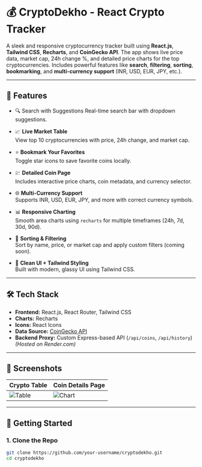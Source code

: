 # 💰 CryptoDekho - React Crypto Tracker

A sleek and responsive cryptocurrency tracker built using **React.js**, **Tailwind CSS**, **Recharts**, and **CoinGecko API**. The app shows live price data, market cap, 24h change %, and detailed price charts for the top cryptocurrencies. Includes powerful features like **search**, **filtering**, **sorting**, **bookmarking**, and **multi-currency support** (INR, USD, EUR, JPY, etc.).

---

## 🚀 Features

- 🔍 Search with Suggestions 
  Real-time search bar with dropdown suggestions.

- 📈 **Live Market Table**  
  View top 10 cryptocurrencies with price, 24h change, and market cap.

- ⭐ **Bookmark Your Favorites**  
  Toggle star icons to save favorite coins locally.

- 💹 **Detailed Coin Page**  
  Includes interactive price charts, coin metadata, and currency selector.

- 🌐 **Multi-Currency Support**  
  Supports INR, USD, EUR, JPY, and more with correct currency symbols.

- 📊 **Responsive Charting**  
  Smooth area charts using `recharts` for multiple timeframes (24h, 7d, 30d, 90d).

- 🧮 **Sorting & Filtering**  
  Sort by name, price, or market cap and apply custom filters (coming soon).

- 🧠 **Clean UI + Tailwind Styling**  
  Built with modern, glassy UI using Tailwind CSS.

---

## 🛠 Tech Stack

- **Frontend:** React.js, React Router, Tailwind CSS  
- **Charts:** Recharts  
- **Icons:** React Icons  
- **Data Source:** [CoinGecko API](https://www.coingecko.com/en/api)  
- **Backend Proxy:** Custom Express-based API (`/api/coins`, `/api/history`)  
  *(Hosted on Render.com)*

---

## 📸 Screenshots

| Crypto Table | Coin Details Page |
|--------------|-------------------|
| ![Table](https://i.imgur.com/xyz123.png) | ![Chart](https://i.imgur.com/abc456.png) |

---

## 🔧 Getting Started

### 1. Clone the Repo

```bash
git clone https://github.com/your-username/cryptodekho.git
cd cryptodekho
